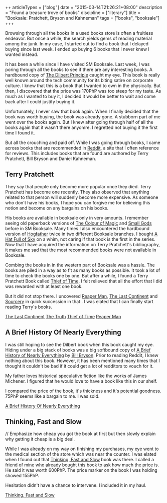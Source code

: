 ++
articleTypes = ["blog"]
date = "2015-03-14T21:26:21+08:00"
description = "Found a treasure trove of books"
discipline = ["literary"]
title = "Booksale: Pratchett, Bryson and Kahneman"
tags = ["books", "booksale"]
+++

Browsing through all the books in a used books store is often a fruitless endeavor. But once a while, the search yields gems of reading material among the junk. In my case, I started out to find a book that I delayed buying since last week. I ended up buying 6 books that I never knew I wanted instead.


It has been a while since I have visited SM Booksale. Last week, I was poring through all the books to see if there are any interesting books. A hardbound copy of  [The Dilbert Principle](http://address) caught my eye. This book is really well known around the tech community for its biting satire on corporate culture. I knew that this is a book that I wanted to own in the physically. But then, I discovered that the price was 170PhP was too steep for my taste. As much as I wanted to buy it, I decided it would be better to wait and come back after I could justify buying it.

Unfortunately, I never saw that book again. When I finally decided that the book was worth buying, the book was already gone. A stubborn part of me went over the books again. But I knew after going through half of all the books again that it wasn't there anyomre. I regretted not buying it the first time I found it.

But all the crouching and <!-- verb that denotes crawling into tight spaces  --> paid off. While I was going through books, I came across books that are recommended in [Reddit](http://address), a site that I often reference for reviews. This includes books that are found are authored by Terry Pratchett, Bill Bryson and Daniel Kahneman.

## Terry Pratchett

They say that people only become more popular once they died. Terry Pratchett has become one recently. They also observed that anything related to that person will suddenly become more expensive. As someone who don't have his books, I hope you can forgive me for believing this notion and become <!-- noun that means very observant --> on any bargains on his books.

His books are available in booksale only in very <!-- adjective that means very infrequent, sparse --> amounts. I remember seeing old paperback versions of [The Colour of Magic](http://address) and [Small Gods](http://address) before in SM Booksale. Many times I also encountered the hardbound version of [Hogfather](http://address) twice in two different Booksale branches. I bought [A Hat Full of Sky](http://address) on a whim, not caring if that book is the first in the series. Now that I have acquired the information on Terry Pratchett's bibliography, it makes me sad that the most recommended books were not available in Booksale.

Combing the books in <!-- noun that means the lower area/part of a shelf/bookshelf --> in the western part of Booksale was a hassle. The books are piled in a way as to fit as many books as possible. It took a lot of time to check the books one by one. But after a while, I found a Terry Pratchett Book called [Thief of Time](http://address). I felt relieved that all the effort that I did was rewarded with at least one book.

But it did not stop there. I uncovered [Reaper Man](http://address), [The Last Continent](http://address) and [Sourcery](http://address) in quick succession in that <!-- adjective that means a suffocating small place -->. I was elated that I can finally start reading Terry's books.

[The Last Continent](http://i.imgur.com/urxF5OFm.jpg)
[The Truth](http://i.imgur.com/S09GwVMm.jpg)
[Thief of Time](http://i.imgur.com/mPcsB9xm.jpg)
[Reaper Man](http://i.imgur.com/GSZVdkKm.jpg)

## A Brief History Of Nearly Everything

I was still hoping to see the Dilbert book when this book caught my eye. Hiding under a big stack of books was a big softbound copy of [A Brief History of Nearly Everything](http://address) by [Bill Bryson](http://address). Prior to reading Reddit, I knew nothing about this book. However, it has been mentioned many times that I thought it couldn't be bad if it could get a lot of redditors to vouch for it.

My father loves historical speculative fiction like the works of James Michener. I figured that he would love to have a book like this in our shelf.

I compared the price of the book, it's thickness and it's potential goodness. 75PhP seems like a bargain to me. I was sold.

[A Brief History Of Nearly Everything](http://i.imgur.com/RhcOHDem.jpg)

## Thinking, Fast and Slow
// Emphasize how cheap you got the book at first but then slowly explain why getting it cheap is a big deal.

While I was already on my way on finishing my purchases, my eye went to the medical section of the store which was near the counter. I was elated when I found out that [Thinking, Fast and Slow]() book was there. I called a friend of mine who already bought this book to ask how much the price is. He said it was worth 600PhP. The price marker on the book I was holding showed 155PhP.

Hesitation didn't have a chance to intervene. I included it in my haul.

[Thinking, Fast and Slow](http://i.imgur.com/baCc3J4m.jpg) 
